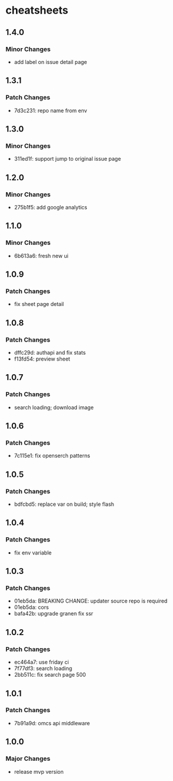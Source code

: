# cheatsheets

## 1.4.0

### Minor Changes

- add label on issue detail page

## 1.3.1

### Patch Changes

- 7d3c231: repo name from env

## 1.3.0

### Minor Changes

- 311ed1f: support jump to original issue page

## 1.2.0

### Minor Changes

- 275b1f5: add google analytics

## 1.1.0

### Minor Changes

- 6b613a6: fresh new ui

## 1.0.9

### Patch Changes

- fix sheet page detail

## 1.0.8

### Patch Changes

- dffc29d: authapi and fix stats
- f13fd54: preview sheet

## 1.0.7

### Patch Changes

- search loading; download image

## 1.0.6

### Patch Changes

- 7c115e1: fix openserch patterns

## 1.0.5

### Patch Changes

- bdfcbd5: replace var on build; style flash

## 1.0.4

### Patch Changes

- fix env variable

## 1.0.3

### Patch Changes

- 01eb5da: BREAKING CHANGE: updater source repo is required
- 01eb5da: cors
- bafa42b: upgrade granen fix ssr

## 1.0.2

### Patch Changes

- ec464a7: use friday ci
- 7f77df3: search loading
- 2bb511c: fix search page 500

## 1.0.1

### Patch Changes

- 7b91a9d: omcs api middleware

## 1.0.0

### Major Changes

- release mvp version
